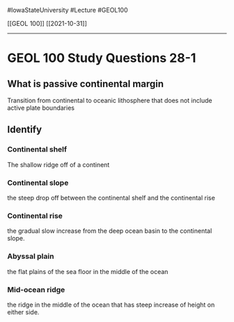 
#IowaStateUniversity  #Lecture  #GEOL100

[[GEOL 100]] [[2021-10-31]]

---

# GEOL 100 Study Questions 28-1

## What is passive continental margin

Transition from continental to oceanic lithosphere that does not include active plate boundaries 

## Identify 

### Continental shelf 

The shallow ridge off of a continent 

### Continental slope 

the steep drop off between the continental shelf and the continental rise 

### Continental rise
the gradual slow increase from the deep ocean basin to the continental slope.

### Abyssal plain

the flat plains of the sea floor in the middle of the ocean

### Mid-ocean ridge

the ridge in the middle of the ocean that has steep increase of height on either side.